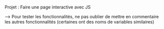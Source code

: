 Projet : Faire une page interactive avec JS

--> Pour tester les fonctionnalités, ne pas oublier de mettre en commentaire 
les autres fonctionnalités (certaines ont des noms de variables similaires)